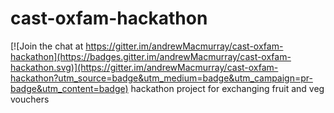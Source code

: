 # cast-oxfam-hackathon

[![Join the chat at https://gitter.im/andrewMacmurray/cast-oxfam-hackathon](https://badges.gitter.im/andrewMacmurray/cast-oxfam-hackathon.svg)](https://gitter.im/andrewMacmurray/cast-oxfam-hackathon?utm_source=badge&utm_medium=badge&utm_campaign=pr-badge&utm_content=badge)
hackathon project for exchanging fruit and veg vouchers
